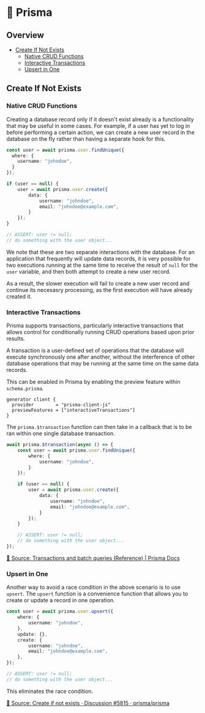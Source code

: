 # 💎 Prisma

## Overview
- [Create If Not Exists](#create-if-not-exists)
    - [Native CRUD Functions](#native-crud-functions)
    - [Interactive Transactions](#interactive-transactions)
    - [Upsert in One](#upsert-in-one)


## Create If Not Exists

### Native CRUD Functions
Creating a database record only if it doesn't exist already is a functionality that may be useful in some cases. For example, if a user has yet to log in before performing a certain action, we can create a new user record in the database on the fly rather than having a separate hook for this.

```typescript
const user = await prisma.user.findUnique({
  where: {
    username: "johndoe",
  }
});

if (user == null) {
    user = await prisma.user.create({
        data: {
            username: "johndoe",
            email: "johndoe@example.com",
        }
    });
}

// ASSERT: user != null;
// do something with the user object...
```

We note that these are two separate interactions with the database. For an application that frequently will update data records, it is very possible for two executions running at the same time to receive the result of `null` for the `user` variable, and then both attempt to create a new user record.

As a result, the slower execution will fail to create a new user record and continue its necesasry processing, as the first execution will have already created it.

### Interactive Transactions
Prisma supports transactions, particularly interactive transactions that allows control for conditionally running CRUD operations based upon prior results.

A transaction is a user-defined set of operations that the database will execute synchronously one after another, without the interference of other database operations that may be running at the same time on the same data records.

This can be enabled in Prisma by enabling the preview feature within `schema.prisma`.

```
generator client {
  provider        = "prisma-client-js"
  previewFeatures = ["interactiveTransactions"]
}
```

The `prisma.$transaction` function can then take in a callback that is to be ran within one single database transaction.
```typescript
await prisma.$transaction(async () => {
    const user = await prisma.user.findUnique({
        where: {
            username: "johndoe",
        }
    });

    if (user == null) {
        user = await prisma.user.create({
            data: {
                username: "johndoe",
                email: "johndoe@example.com",
            }
        });
    }

    // ASSERT: user != null;
    // do something with the user object...
});
```

[🔗 Source: Transactions and batch queries (Reference) | Prisma Docs](https://www.prisma.io/docs/concepts/components/prisma-client/transactions#interactive-transactions-in-preview)

### Upsert in One
Another way to avoid a race condition in the above scenario is to use `upsert`. The `upsert` function is a convenience function that allows you to create or update a record in one operation.

```typescript
const user = await prisma.user.upsert({
    where: {
        username: "johndoe",
    },
    update: {},
    create: {
        username: "johndoe",
        email: "johndoe@example.com",
    },
});

// ASSERT: user != null;
// do something with the user object...
```

This eliminates the race condition.

[🔗 Source: Create if not exists · Discussion #5815 · prisma/prisma](https://github.com/prisma/prisma/discussions/5815#discussioncomment-404334)